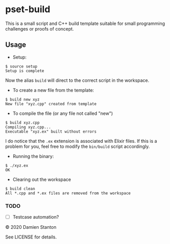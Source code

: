 # pset-build

This is a small script and C++ build template suitable for small programming
challenges or proofs of concept.

## Usage

- Setup:

```console
$ source setup
Setup is complete
```

Now the alias `build` will direct to the correct script in the workspace.

- To create a new file from the template:

```console
$ build new xyz
New file "xyz.cpp" created from template
```

- To compile the file (or any file not called "new")

```console
$ build xyz.cpp
Compiling xyz.cpp...
Executable "xyz.ex" built without errors
```

I do notice that the `.ex` extension is associated with Elixir files. If this is
a problem for you, feel free to modify the `bin/build` script accordingly.

- Running the binary:

```console
$ ./xyz.ex
OK
```

- Clearing out the workspace

```console
$ build clean
All *.cpp and *.ex files are removed from the workspace
```

### TODO

- [ ] Testcase automation?

© 2020 Damien Stanton

See LICENSE for details.
